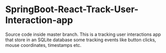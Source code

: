 # SpringBoot-React-Track-User-Interaction-app
Source code inside master branch.
This is a tracking user interactions app that store in an SQLite database some tracking events like button clicks, mouse coordinates, timestamps etc.
